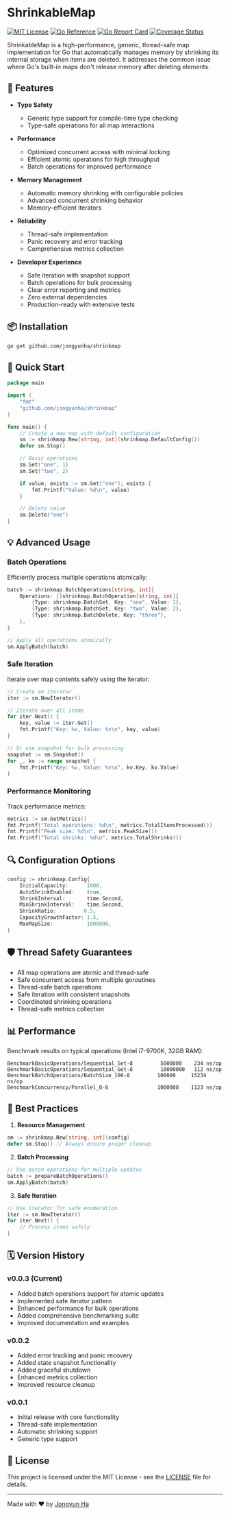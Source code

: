 # ShrinkableMap

[![MIT License](https://img.shields.io/badge/license-MIT-blue.svg)](LICENSE)
[![Go Reference](https://pkg.go.dev/badge/github.com/jongyunha/shrinkmap.svg)](https://pkg.go.dev/github.com/jongyunha/shrinkmap)
[![Go Report Card](https://goreportcard.com/badge/github.com/jongyunha/shrinkmap)](https://goreportcard.com/report/github.com/jongyunha/shrinkmap)
[![Coverage Status](https://coveralls.io/repos/github/jongyunha/shrinkmap/badge.svg?branch=main)](https://coveralls.io/github/jongyunha/shrinkmap?branch=main)

ShrinkableMap is a high-performance, generic, thread-safe map implementation for Go that automatically manages memory by shrinking its internal storage when items are deleted. It addresses the common issue where Go's built-in maps don't release memory after deleting elements.

## 🚀 Features

- **Type Safety**
    - Generic type support for compile-time type checking
    - Type-safe operations for all map interactions

- **Performance**
    - Optimized concurrent access with minimal locking
    - Efficient atomic operations for high throughput
    - Batch operations for improved performance

- **Memory Management**
    - Automatic memory shrinking with configurable policies
    - Advanced concurrent shrinking behavior
    - Memory-efficient iterators

- **Reliability**
    - Thread-safe implementation
    - Panic recovery and error tracking
    - Comprehensive metrics collection

- **Developer Experience**
    - Safe iteration with snapshot support
    - Batch operations for bulk processing
    - Clear error reporting and metrics
    - Zero external dependencies
    - Production-ready with extensive tests

## 📦 Installation

```bash
go get github.com/jongyunha/shrinkmap
```

## 🔧 Quick Start

```go
package main

import (
    "fmt"
    "github.com/jongyunha/shrinkmap"
)

func main() {
    // Create a new map with default configuration
    sm := shrinkmap.New[string, int](shrinkmap.DefaultConfig())
    defer sm.Stop()

    // Basic operations
    sm.Set("one", 1)
    sm.Set("two", 2)

    if value, exists := sm.Get("one"); exists {
        fmt.Printf("Value: %d\n", value)
    }

    // Delete value
    sm.Delete("one")
}
```

## 💡 Advanced Usage

### Batch Operations

Efficiently process multiple operations atomically:

```go
batch := shrinkmap.BatchOperations[string, int]{
    Operations: []shrinkmap.BatchOperation[string, int]{
        {Type: shrinkmap.BatchSet, Key: "one", Value: 1},
        {Type: shrinkmap.BatchSet, Key: "two", Value: 2},
        {Type: shrinkmap.BatchDelete, Key: "three"},
    },
}

// Apply all operations atomically
sm.ApplyBatch(batch)
```

### Safe Iteration

Iterate over map contents safely using the iterator:

```go
// Create an iterator
iter := sm.NewIterator()

// Iterate over all items
for iter.Next() {
    key, value := iter.Get()
    fmt.Printf("Key: %v, Value: %v\n", key, value)
}

// Or use snapshot for bulk processing
snapshot := sm.Snapshot()
for _, kv := range snapshot {
    fmt.Printf("Key: %v, Value: %v\n", kv.Key, kv.Value)
}
```

### Performance Monitoring

Track performance metrics:

```go
metrics := sm.GetMetrics()
fmt.Printf("Total operations: %d\n", metrics.TotalItemsProcessed())
fmt.Printf("Peak size: %d\n", metrics.PeakSize())
fmt.Printf("Total shrinks: %d\n", metrics.TotalShrinks())
```

## 🔍 Configuration Options

```go
config := shrinkmap.Config{
    InitialCapacity:      1000,
    AutoShrinkEnabled:    true,
    ShrinkInterval:       time.Second,
    MinShrinkInterval:    time.Second,
    ShrinkRatio:         0.5,
    CapacityGrowthFactor: 1.5,
    MaxMapSize:           1000000,
}
```

## 🛡️ Thread Safety Guarantees

- All map operations are atomic and thread-safe
- Safe concurrent access from multiple goroutines
- Thread-safe batch operations
- Safe iteration with consistent snapshots
- Coordinated shrinking operations
- Thread-safe metrics collection

## 📊 Performance

Benchmark results on typical operations (Intel i7-9700K, 32GB RAM):

```
BenchmarkBasicOperations/Sequential_Set-8         5000000    234 ns/op
BenchmarkBasicOperations/Sequential_Get-8         10000000   112 ns/op
BenchmarkBatchOperations/BatchSize_100-8         100000     15234 ns/op
BenchmarkConcurrency/Parallel_8-8                1000000    1123 ns/op
```

## 📝 Best Practices

1. **Resource Management**
```go
sm := shrinkmap.New[string, int](config)
defer sm.Stop() // Always ensure proper cleanup
```

2. **Batch Processing**
```go
// Use batch operations for multiple updates
batch := prepareBatchOperations()
sm.ApplyBatch(batch)
```

3. **Safe Iteration**
```go
// Use iterator for safe enumeration
iter := sm.NewIterator()
for iter.Next() {
    // Process items safely
}
```

## 🗓️ Version History

### v0.0.3 (Current)
- Added batch operations support for atomic updates
- Implemented safe iterator pattern
- Enhanced performance for bulk operations
- Added comprehensive benchmarking suite
- Improved documentation and examples

### v0.0.2
- Added error tracking and panic recovery
- Added state snapshot functionality
- Added graceful shutdown
- Enhanced metrics collection
- Improved resource cleanup

### v0.0.1
- Initial release with core functionality
- Thread-safe implementation
- Automatic shrinking support
- Generic type support

## 📄 License

This project is licensed under the MIT License - see the [LICENSE](LICENSE) file for details.

---
Made with ❤️ by [Jongyun Ha](https://github.com/jongyunha)
